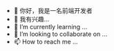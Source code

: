 - 👋 你好，我是一名前端开发者
- 👀 我有兴趣...
- 🌱 I’m currently learning ...
- 💞️ I’m looking to collaborate on ...
- 📫 How to reach me ...

<!---
twothree-success/twothree-success is a ✨ special ✨ repository because its `README.md` (this file) appears on your GitHub profile.
You can click the Preview link to take a look at your changes.
--->
